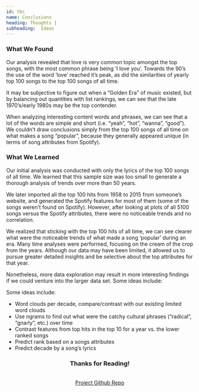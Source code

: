 ```yaml
---
id: tbc
name: Conclusions
heading: Thoughts | 
subheading:  Ideas
---
```


### __What We Found__

Our analysis revealed that love is very common topic amongst the top songs, with the most common phrase being ‘I love you’. Towards the 90’s the use of the word ‘love’ reached it’s peak, as did the similarities of yearly top 100 songs to the top 100 songs of all time. 

It may be subjective to figure out when a “Golden Era” of music existed, but by balancing out quantities with list rankings, we can see that the late 1970’s/early 1980s may be the top contender.

When analyzing interesting content words and phrases, we can see that a lot of the words are simple and short (i.e. “yeah”, “hot”, “wanna”, “good”). We couldn’t draw conclusions simply from the top 100 songs of all time on what makes a song “popular”, because they generally appeared unique (in terms of song attributes from Spotify).

### __What We Learned__

Our initial analysis was conducted with only the lyrics of the top 100 songs of all time. We learned that this sample size was too small to generate a thorough analysis of trends over more than 50 years. 

We later imported all the top 100 hits from 1958 to 2015 from someone’s website, and generated the Spotify features for most of them (some of the songs weren’t found on Spotify). However, after looking at plots of all 5100 songs versus the Spotify attributes, there were no noticeable trends and no correlation.

We realized that sticking with the top 100 hits of all time, we can see clearer what were the noticeable trends of what made a song ‘popular’ during an era. Many time analyses were performed, focusing on the cream of the crop from the years. Although our data may have been limited, it allowed us to pursue greater detailed insights and be selective about the top attributes for that year.

Nonetheless, more data exploration may result in more interesting findings if we could venture into the larger data set. Some ideas include:

Some ideas include:

- Word clouds per decade, compare/contrast with our existing limited word clouds
- Use ngrams to find out what were the catchy cultural phrases (“radical”, “gnarly”, etc.) over time
- Contrast features from top hits in the top 10 for a year vs. the lower ranked songs
- Predict rank based on a songs attributes
- Predict decade by a song’s lyrics

<center>
<h3> Thanks for Reading!</h3> <br>
<a href="https://github.com/sssantos/141bravo">Project Github Repo</a>
</center>
